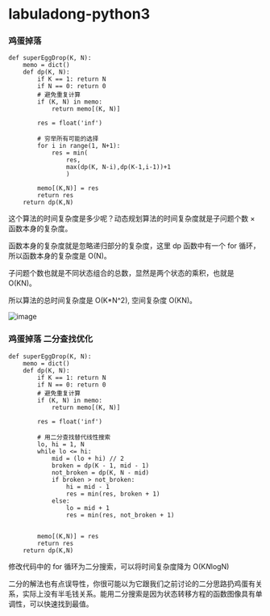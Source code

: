 # labuladong-python3

### 鸡蛋掉落
```
def superEggDrop(K, N):
    memo = dict()
    def dp(K, N):
        if K == 1: return N
        if N == 0: return 0
        # 避免重复计算
        if (K, N) in memo:
            return memo[(K, N)]

        res = float('inf')
        
        # 穷举所有可能的选择
        for i in range(1, N+1):
            res = min(
                res,
                max(dp(K, N-i),dp(K-1,i-1))+1
                )
        
        memo[(K,N)] = res
        return res
    return dp(K,N)
```

这个算法的时间复杂度是多少呢？动态规划算法的时间复杂度就是子问题个数 × 函数本身的复杂度。

函数本身的复杂度就是忽略递归部分的复杂度，这里 dp 函数中有一个 for 循环，所以函数本身的复杂度是 O(N)。

子问题个数也就是不同状态组合的总数，显然是两个状态的乘积，也就是 O(KN)。

所以算法的总时间复杂度是 O(K*N^2), 空间复杂度 O(KN)。

![image](https://user-images.githubusercontent.com/38980199/128165005-e50a9f6e-f6c2-4e46-b537-901ab5dcbfbd.png)


### 鸡蛋掉落  二分查找优化
```
def superEggDrop(K, N):
    memo = dict()
    def dp(K, N):
        if K == 1: return N
        if N == 0: return 0
        # 避免重复计算
        if (K, N) in memo:
            return memo[(K, N)]

        res = float('inf')
        
        # 用二分查找替代线性搜索
        lo, hi = 1, N
        while lo <= hi:
            mid = (lo + hi) // 2
            broken = dp(K - 1, mid - 1)
            not_broken = dp(K, N - mid)
            if broken > not_broken:
                hi = mid - 1
                res = min(res, broken + 1)
            else:
                lo = mid + 1
                res = min(res, not_broken + 1)

            
        memo[(K,N)] = res
        return res
    return dp(K,N)
```    

修改代码中的 for 循环为二分搜索，可以将时间复杂度降为 O(K*N*logN)

二分的解法也有点误导性，你很可能以为它跟我们之前讨论的二分思路扔鸡蛋有关系，实际上没有半毛钱关系。能用二分搜索是因为状态转移方程的函数图像具有单调性，可以快速找到最值。
